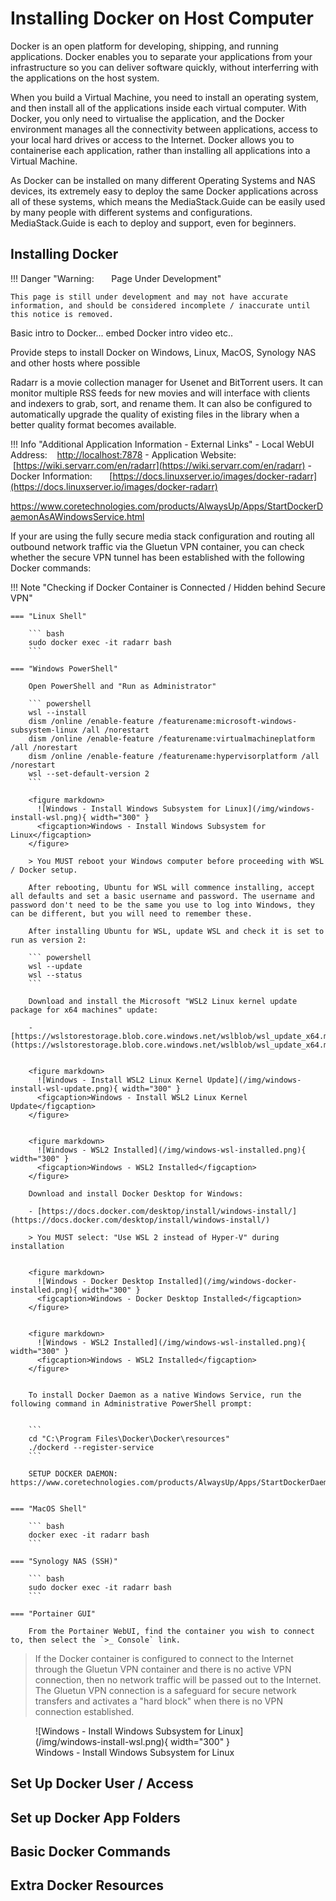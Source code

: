# Installing Docker on Host Computer

Docker is an open platform for developing, shipping, and running applications. Docker enables you to separate your applications from your infrastructure so you can deliver software quickly, without interferring with the applications on the host system.

When you build a Virtual Machine, you need to install an operating system, and then install all of the applications inside each virtual computer. With Docker, you only need to virtualise the application, and the Docker environment manages all the connectivity between applications, access to your local hard drives or access to the Internet. Docker allows you to containerise each application, rather than installing all applications into a Virtual Machine.

As Docker can be installed on many different Operating Systems and NAS devices, its extremely easy to deploy the same Docker applications across all of these systems, which means the MediaStack.Guide can be easily used by many people with different systems and configurations. MediaStack.Guide is each to deploy and support, even for beginners.



## Installing Docker

!!! Danger "Warning: &nbsp; &nbsp; &nbsp; Page Under Development"

    This page is still under development and may not have accurate information, and should be considered incomplete / inaccurate until this notice is removed.



Basic intro to Docker... embed Docker intro video etc..

Provide steps to install Docker on Windows, Linux, MacOS, Synology NAS and other hosts where possible



Radarr is a movie collection manager for Usenet and BitTorrent users. It can monitor multiple RSS feeds for new movies and will interface with clients and indexers to grab, sort, and rename them. It can also be configured to automatically upgrade the quality of existing files in the library when a better quality format becomes available.

!!! Info "Additional Application Information - External Links"
    - Local WebUI Address: &nbsp; &nbsp;[http://localhost:7878](http://localhost:7878)
    - Application Website: &nbsp; &nbsp; &nbsp;[https://wiki.servarr.com/en/radarr](https://wiki.servarr.com/en/radarr)
    - Docker Information: &nbsp; &nbsp; &nbsp; [https://docs.linuxserver.io/images/docker-radarr](https://docs.linuxserver.io/images/docker-radarr)



https://www.coretechnologies.com/products/AlwaysUp/Apps/StartDockerDaemonAsAWindowsService.html

If your are using the fully secure media stack configuration and routing all outbound network traffic via the Gluetun VPN container, you can check whether the secure VPN tunnel has been established with the following Docker commands:

!!! Note "Checking if Docker Container is Connected / Hidden behind Secure VPN"

    === "Linux Shell"

        ``` bash
        sudo docker exec -it radarr bash
        ```

    === "Windows PowerShell"

        Open PowerShell and "Run as Administrator"

        ``` powershell
        wsl --install
        dism /online /enable-feature /featurename:microsoft-windows-subsystem-linux /all /norestart
        dism /online /enable-feature /featurename:virtualmachineplatform /all /norestart
        dism /online /enable-feature /featurename:hypervisorplatform /all /norestart
        wsl --set-default-version 2
        ```

        <figure markdown>
          ![Windows - Install Windows Subsystem for Linux](/img/windows-install-wsl.png){ width="300" }
          <figcaption>Windows - Install Windows Subsystem for Linux</figcaption>
        </figure>

        > You MUST reboot your Windows computer before proceeding with WSL / Docker setup.

        After rebooting, Ubuntu for WSL will commence installing, accept all defaults and set a basic username and password. The username and password don't need to be the same you use to log into Windows, they can be different, but you will need to remember these.

        After installing Ubuntu for WSL, update WSL and check it is set to run as version 2:

        ``` powershell
        wsl --update
        wsl --status
        ```

        Download and install the Microsoft "WSL2 Linux kernel update package for x64 machines" update:

        - [https://wslstorestorage.blob.core.windows.net/wslblob/wsl_update_x64.msi](https://wslstorestorage.blob.core.windows.net/wslblob/wsl_update_x64.msi)


        <figure markdown>
          ![Windows - Install WSL2 Linux Kernel Update](/img/windows-install-wsl-update.png){ width="300" }
          <figcaption>Windows - Install WSL2 Linux Kernel Update</figcaption>
        </figure>


        <figure markdown>
          ![Windows - WSL2 Installed](/img/windows-wsl-installed.png){ width="300" }
          <figcaption>Windows - WSL2 Installed</figcaption>
        </figure>

        Download and install Docker Desktop for Windows:

        - [https://docs.docker.com/desktop/install/windows-install/](https://docs.docker.com/desktop/install/windows-install/)

        > You MUST select: "Use WSL 2 instead of Hyper-V" during installation


        <figure markdown>
          ![Windows - Docker Desktop Installed](/img/windows-docker-installed.png){ width="300" }
          <figcaption>Windows - Docker Desktop Installed</figcaption>
        </figure>


        <figure markdown>
          ![Windows - WSL2 Installed](/img/windows-wsl-installed.png){ width="300" }
          <figcaption>Windows - WSL2 Installed</figcaption>
        </figure>


        To install Docker Daemon as a native Windows Service, run the following command in Administrative PowerShell prompt:


        ```
        cd "C:\Program Files\Docker\Docker\resources"
        ./dockerd --register-service
        ```

        SETUP DOCKER DAEMON: https://www.coretechnologies.com/products/AlwaysUp/Apps/StartDockerDaemonAsAWindowsService.html


    === "MacOS Shell"

        ``` bash
        docker exec -it radarr bash
        ```

    === "Synology NAS (SSH)"

        ``` bash
        sudo docker exec -it radarr bash
        ```

    === "Portainer GUI"

        From the Portainer WebUI, find the container you wish to connect to, then select the `>_ Console` link.



> If the Docker container is configured to connect to the Internet through the Gluetun VPN container and there is no active VPN connection, then no network traffic will be passed out to the Internet. The Gluetun VPN connection is a safeguard for secure network transfers and activates a "hard block" when there is no VPN connection established.




<figure markdown>
  ![Windows - Install Windows Subsystem for Linux](/img/windows-install-wsl.png){ width="300" }
  <figcaption>Windows - Install Windows Subsystem for Linux</figcaption>
</figure>


## Set Up Docker User / Access


## Set up Docker App Folders


## Basic Docker Commands

## Extra Docker Resources







